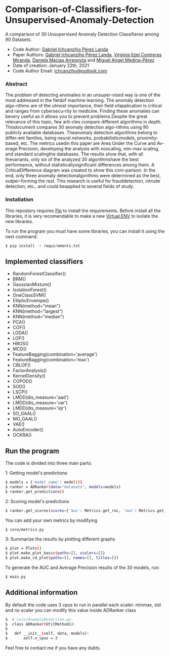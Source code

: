 # Comparison-of-Classifiers-for-Unsupervised-Anomaly-Detection

A comparison of 30 Unsupervised Anomaly Detection Classifieres among 90 Datasets.
- Code Author: [Gabriel Ichcanziho Pérez Landa](https://github.com/ichcanziho)
- Paper Authors: [Gabriel Ichcanziho Pérez Landa](https://www.linkedin.com/in/ichcanziho/), [Virginia Itzel Contreras Miranda](https://www.linkedin.com/in/itzel-contreras-5323abba/), [Daniela Macias Arregoyta](https://www.linkedin.com/in/daniela-macias-arregoyta/) and [Miguel Angel Medina-Pérez](https://sites.google.com/site/miguelmedinaperez/) 
- Date of creation: January 22th, 2021
- Code Author Email: ichcanziho@outlook.com

### Abstract

The problem of detecting anomalies in an unsuper-vised way is one of the most addressed in the fieldof machine learning. The anomaly detection algo-rithms are of the utmost importance, their field ofapplication is critical and ranges from cybersecu-rity to medicine. Finding these anomalies can bevery useful as it allows you to prevent problems.Despite the great relevance of this topic, few arti-cles compare different algorithms in depth. Thisdocument compares 30 anomaly detection algo-rithms using 90 publicly available databases. Theanomaly detection algorithms  belong to differ-ent families, being neural networks, probabilisticmodels, proximity-based, etc. The metrics usedin this paper are Area Under the Curve and Av-erage Precision, developing the analysis with noscaling, min-max scaling, and standard scalingthe databases. The results show that, with all thevariants, only six of the analyzed 30 algorithmshave the best performance, without statisticallysignificant differences among them.  A CriticalDifference diagram was created to show this com-parison. In the end, only three anomaly detectionalgorithms were determined as the best, outper-forming the rest. This research is useful for frauddetection, intrude detection, etc., and could beapplied to several fields of study.

### Installation

This repostory requires [Pip](https://docs.python.org/3/installing/index.html) to install the requirements.
Before install all the libraries, it is very recomendable to make a new [Virtual ENV](https://docs.python.org/3/library/venv.html) to isolate the new libraries.


To run the program you must have some libraries, you can install it using the next command:

```sh
$ pip install -r requirements.txt
```

## Implemented classifiers

- RandomForestClassifier()
- BRM()
- GaussianMixture()
- IsolationForest()
- OneClassSVM()
- EllipticEnvelope()
- KNN(method="mean")
- KNN(method="largest")
- KNN(method="median")
- PCA()
- COF()
- LODA()
- LOF()
- HBOS()
- MCD()
- FeatureBagging(combination='average')
- FeatureBagging(combination='max')
- CBLOF()
- FactorAnalysis()
- KernelDensity()
- COPOD()
- SOD()
- LSCP()
- LMDD(dis_measure='aad')
- LMDD(dis_measure='var')
- LMDD(dis_measure='iqr')
- SO_GAAL()
- MO_GAAL()
- VAE()
- AutoEncoder()
- OCKRA()

## Run the program

The code is divided into three main parts:

1: Getting model's predictions
```sh
$ models = {'model_name': model()}
$ ranker = ADRanker(data="datasets", models=models)
$ ranker.get_predictions()
```
2: Scoring model's predictions
```sh
$ ranker.get_scores(scores={'auc': Metrics.get_roc, 'ave': Metrics.get_ave})
```
You can add your own metrics by modifying 
```sh
$ core/metrics.py
```
3: Summarize the results by plotting different graphs
```sh
$ plot = Plots()
$ plot.make_plot_basic(paths=[], scalers=[])
$ plot.make_cd_plot(paths=[], names=[], titles=[])
```

To generate the AUC and Average Precision results of the 30 models, run:
```sh
$ main.py
```

## Additional information

By default the code uses 3 cpus to run in parallel each scaler: minmax, std and no scaler
you can modify this value inside ADRanker class
```sh
$  # core/AnomalyDetection.py
$  class ADRanker(UtilMethods):
$
$   def __init__(self, data, models):
$       self.n_cpus = 3
```


Feel free to contact me if you have any dubts.
